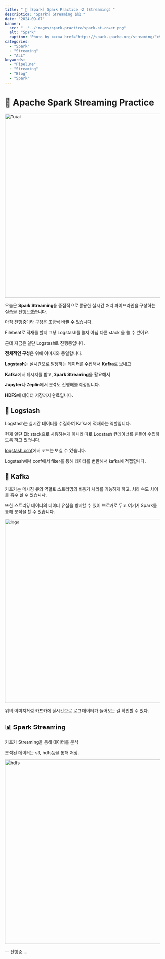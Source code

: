 ```yaml
---
title: " 🌟 [Spark] Spark Practice -2 (Streaming) "
description: "Spark의 Streaming 실습."
date: "2024-09-07"
banner:
  src: "../../images/spark-practice/spark-st-cover.png"
  alt: "Spark"
  caption: 'Photo by <u><a href="https://spark.apache.org/streaming/">Spark Streaming</a></u>'
categories:
  - "Spark"
  - "Streaming"
  - "ALL"
keywords:
  - "Pipeline"
  - "Streaming"
  - "Blog"
  - "Spark"
---
```

# 💬 Apache Spark Streaming Practice

<img src="https://raw.githubusercontent.com/jms0522/jms0522.github.io/main/content/images/spark-practice/elk-kafka-spark" alt="Total" width="600" />

오늘은 **Spark Streaming**을 중점적으로 활용한 실시간 처리 파이프라인을 구성하는 실습을 진행보겠습니다.

아직 진행중이라 구성은 조금씩 바뀔 수 있습니다.

Filebeat로 적재를 할지 그냥 Logstash를 쓸지 아님 다른 stack 을 쓸 수 있어요.

근데 지금은 일단 Logstash로 진행중입니다.

**전체적인 구성**은 위에 이미지와 동일합니다.

**Logstash**는 실시간으로 발생하는 데이터를 수집해서 **Kafka**로 보내고 

**Kafka**에서 메시지를 받고, **Spark Streaming**을 활요해서 

**Jupyter**나 **Zeplin**에서 분석도 진행해볼 예정입니다.

**HDFS**에 데이터 저장까지 완료입니다.

## 🧹 Logstash

Logstash는 실시간 데이터를 수집하여 Kafka에 적재하는 역할입니다.

현재 일단 Elk stack으로 사용하는게 아니라 따로 Logstash 컨테이너를 만들어 수집하도록 하고 있습니다.

[logstash.conf](https://github.com/jms0522/hadoop_system/tree/main/hadoop/logstash)에서 코드는 보실 수 있습니다.

Logstash에서 conf에서 filter를 통해 데이터를 변환해서 kafka에 적잽합니다.

## 🔧 Kafka

카프카는 메시징 큐의 역할로 스트리밍의 비동기 처리를 가능하게 하고, 처리 속도 차이를 흡수 할 수 있습니다.

또한 스트리밍 데이터의 데이터 유실을 방지할 수 있어 브로커로 두고 여기서 Spark를 통해 분석을 할 수 있습니다.

<img src="https://raw.githubusercontent.com/jms0522/jms0522.github.io/main/content/images/spark-practice/kafka_logs" alt="logs" width="600" />

위의 이미지처럼 카프카에 실시간으로 로그 데이터가 들어오는 걸 확인할 수 있다.

## 📊 Spark Streaming 

카프카 Streaming을 통해 데이터를 분석

분석된 데이터는 s3, hdfs등을 통해 저장.

<img src="https://raw.githubusercontent.com/jms0522/jms0522.github.io/main/content/images/spark-practice/kafka-hdfs" alt="hdfs" width="600" />

-- 진행중....


